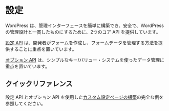 <!--
# Settings
-->

# 設定

<!--
WordPress provides two core APIs to make the administrative interfaces easy to build, secure, and consistent with the design of WordPress Administration.
-->

WordPress は、管理インターフェースを簡単に構築でき、安全で、WordPress の管理設計と一貫したものにするために、2つのコア API を提供しています。

<!--
The [Settings API](https://developer.wordpress.org/plugins/settings/settings-api/) focuses on providing a way for developers to create forms and manage form data.
-->

[設定 API](https://ja.wordpress.org/team/handbook/plugin-development/settings/settings-api/) は、開発者がフォームを作成し、フォームデータを管理する方法を提供することに重点を置いています。

<!--
The [Options API](https://developer.wordpress.org/plugins/settings/options-api/) focuses on managing data using a simple key/value system.
-->

[オプション API](https://ja.wordpress.org/team/handbook/plugin-development/settings/options-api/) は、シンプルなキー/バリュー・システムを使ったデータ管理に重点を置いています。

<!--
## Quick Reference
-->

## クイックリファレンス

<!--
See the complete example of [building a custom settings page](https://developer.wordpress.org/plugins/settings/custom-settings-page/) using the Settings API and Options API.
-->

設定 API とオプション API を使用した[カスタム設定ページの構築](https://ja.wordpress.org/team/handbook/plugin-development/settings/custom-settings-page/)の完全な例を参照してください。
